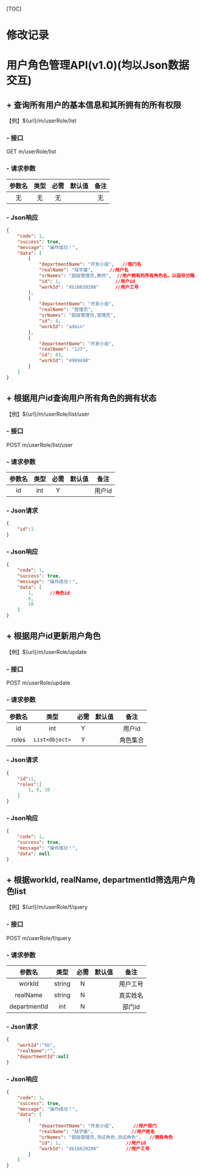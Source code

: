 [TOC]

# 修改记录

# 用户角色管理API(v1.0)(均以Json数据交互)

## + 查询所有用户的基本信息和其所拥有的所有权限

【例】${url}/m/userRole/list

### - 接口

GET m/userRole/list

### - 请求参数

| 参数名 | 类型 | 必需 | 默认值 | 备注 |
| :----: | :--: | :--: | :----: | :--: |
|   无   |  无  |  无  |        |  无  |

### - Json响应

```json
{
    "code": 1,
    "success": true,
    "message": "操作成功！",
    "data": [
        {
            "departmentName": "开发小组",	//部门名
            "realName": "陆宇豪",		//用户名
            "srNames": "超级管理员,教师",	//用户拥有的所有角色名，以逗号分隔
            "id": 1,					//用户id
            "workId": "Xb16620208"		//用户工号
        },
        {
            "departmentName": "开发小组",
            "realName": "管理员",
            "srNames": "超级管理员,管理员",
            "id": 4,
            "workId": "admin"
        },
        {
            "departmentName": "开发小组",
            "realName": "123",
            "id": 83,
            "workId": "4989498"
        }
    ]
}
```

## + 根据用户id查询用户所有角色的拥有状态

【例】${url}/m/userRole/list/user

### - 接口

POST m/userRole/list/user

### - 请求参数

| 参数名 | 类型 | 必需 | 默认值 |  备注  |
| :----: | :--: | :--: | :----: | :----: |
|   id   | int  |  Y   |        | 用户id |

### - Json请求

```json
{
	"id":1
}
```

### - Json响应

```json
{
    "code": 1,
    "success": true,
    "message": "操作成功！",
    "data": [
        1,		//角色id
        9,
        10
    ]
}
```

## + 根据用户id更新用户角色

【例】${url}/m/userRole/update

### - 接口

POST m/userRole/update

### - 请求参数

| 参数名 |      类型      | 必需 | 默认值 |   备注   |
| :----: | :------------: | :--: | :----: | :------: |
|   id   |      int       |  Y   |        |  用户id  |
| roles  | `List<Object>` |  Y   |        | 角色集合 |

### - Json请求

```json
{
	"id":1,
	"roles":[
		1, 9, 10
	]
}
```

### - Json响应

```json
{
    "code": 1,
    "success": true,
    "message": "操作成功！",
    "data": null
}
```

## + 根据workId, realName, departmentId筛选用户角色list

【例】${url}/m/userRole/f/query

### - 接口

POST m/userRole/f/query

### - 请求参数

|    参数名    |  类型  | 必需 | 默认值 |   备注   |
| :----------: | :----: | :--: | :----: | :------: |
|    workId    | string |  N   |        | 用户工号 |
|   realName   | string |  N   |        | 真实姓名 |
| departmentId |  int   |  N   |        |  部门id  |

### - Json请求

```json
{
	"workId":"Xb",
	"realName":"", 
	"departmentId":null
}
```

### - Json响应

```json
{
    "code": 1,
    "success": true,
    "message": "操作成功！",
    "data": [
        {
            "departmentName": "开发小组",		//用户部门
            "realName": "陆宇豪",				//用户姓名
            "srNames": "超级管理员,测试角色,测试角色",	//拥有角色
            "id": 1,						//用户id
            "workId": "Xb16620208"			//用户工号
        }
    ]
}
```
